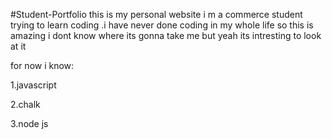 #Student-Portfolio
this is my personal website i m a commerce student trying to learn coding .i have never done coding in my whole life so this is amazing i dont know where its gonna take me but yeah its intresting to look at it

for now i know:

1.javascript

2.chalk

3.node js